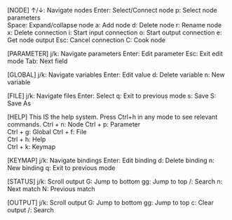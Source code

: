 [NODE]
↑/↓: Navigate nodes
Enter: Select/Connect node
p: Select node parameters  
Space: Expand/collapse node
a: Add node
d: Delete node
r: Rename node
x: Delete connection
i: Start input connection
o: Start output connection
e: Get node output
Esc: Cancel connection
C: Cook node

[PARAMETER]
j/k: Navigate parameters
Enter: Edit parameter
Esc: Exit edit mode
Tab: Next field

[GLOBAL]
j/k: Navigate variables
Enter: Edit value
d: Delete variable
n: New variable

[FILE]
j/k: Navigate files
Enter: Select
q: Exit to previous mode
s: Save
S: Save As

[HELP]
This IS the help system. 
Press Ctrl+h in any mode 
to see relevant commands.
Ctrl + n: Node 
Ctrl + p: Parameter    
Ctrl + g: Global
Ctrl + f: File    
Ctrl + h: Help        
Ctrl + k: Keymap

[KEYMAP]
j/k: Navigate bindings
Enter: Edit binding
d: Delete binding
n: New binding
q: Exit to previous mode

[STATUS]
j/k: Scroll output
G: Jump to bottom
gg: Jump to top
/: Search
n: Next match
N: Previous match

[OUTPUT]
j/k: Scroll output
G: Jump to bottom
gg: Jump to top
c: Clear output
/: Search